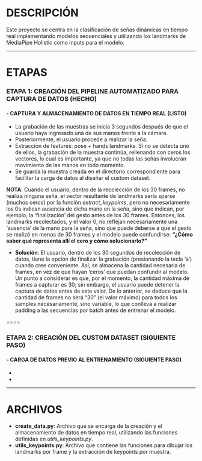 # DESCRIPCIÓN
Este proyecto se centra en la clasificación de señas dinámicas en tiempo real implementando modelos secuenciales y utilizando los landmarks de MediaPipe Holistic como inputs para el modelo.

----

# ETAPAS
### ETAPA 1: CREACIÓN DEL PIPELINE AUTOMATIZADO PARA CAPTURA DE DATOS (HECHO)
#### - CAPTURA Y ALMACENAMIENTO DE DATOS EN TIEMPO REAL (LISTO)
  - La grabación de las muestras se inicia 3 segundos después de que el usuario haya ingresado una de sus manos frente a la cámara.
  -  Posteriormente, el usuario procede a realizar la seña.
  - Extracción de features: pose + hands landmarks. Si no se detecta uno de ellos, la grabación de la muestra continúa, rellenando con ceros los vectores, lo cual es importante, ya que no todas las señas involucran   movimiento de las manos en todo momento.
  - Se guarda la muestra creada en el directorio correspondiente para facilitar la carga de datos al diseñar el custom dataset.

**NOTA**: Cuando el usuario, dentro de la recolección de los 30 frames, no realiza ninguna seña, el vector resultante de landmarks sería sparse (muchos ceros) por la función *extract_keypoints*, pero no necesariamente los 0s indican ausencia de dicha mano en la seña, sino que indican, por ejemplo, la ‘finalización’ del gesto antes de los 30 frames. Entonces, los landmarks recolectados, y el valor 0, no reflejan necesariamente una ‘ausencia’ de la mano para la seña, sino que puede deberse a que el gesto se realizó en menos de 30 frames y el modelo puede confundirse:
 **“¿Cómo saber qué representa allí el cero y cómo solucionarlo?”**
  - **Solución**: El usuario, dentro de los 30 segundos de recolección de datos, tiene la opción de finalizar la grabación (presionando la tecla ‘a’) cuando cree conveniente. Así, se almacena la cantidad necesaria de frames, en vez de que hayan ‘ceros’ que puedan confundir al modelo. Un punto a considerar es que, por el momento, la cantidad máxima de frames a capturar es 30; sin embargo, el usuario puede detener la captura de datos antes de este valor.
De lo anterior, se deduce que la cantidad de frames no será “30” (el valor máximo) para todos los samples necesariamente, sino variable, lo que conlleva a realizar padding a las secuencias por batch antes de entrenar el modelo.


====

### ETAPA 2: CREACIÓN DEL CUSTOM DATASET (SIGUIENTE PASO)
#### - CARGA DE DATOS PREVIO AL ENTRENAMIENTO (SIGUIENTE PASO)
  -
  -
----

# ARCHIVOS
- **create_data.py**: Archivo que se encarga de la creación y el almacenamiento de datos en tiempo real, utilizando las funciones definidas en *utils_keypoints.py*.
- **utils_keypoints.py**: Archivo que contiene las funciones para dibujar los landmarks por frame y la extracción de keypoints por muestra.
